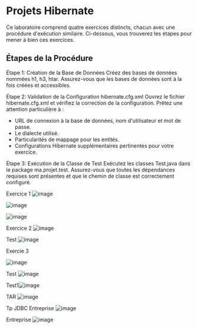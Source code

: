 # Projets Hibernate

Ce laboratoire comprend quatre exercices distincts, chacun avec une procédure d'exécution similaire. Ci-dessous, vous trouverez les étapes pour mener à bien ces exercices.

## Étapes de la Procédure

Étape 1: Création de la Base de Données
Créez des bases de données nommées h1, h3, htar. Assurez-vous que les bases de données sont à la fois créées et accessibles.

Étape 2: Validation de la Configuration hibernate.cfg.xml
Ouvrez le fichier hibernate.cfg.xml et vérifiez la correction de la configuration. Prêtez une attention particulière à :
- URL de connexion à la base de données, nom d'utilisateur et mot de passe.
- Le dialecte utilisé.
- Particularités de mappage pour les entités.
- Configurations Hibernate supplémentaires pertinentes pour votre exercice.

Étape 3: Exécution de la Classe de Test
Exécutez les classes Test.java dans le package ma.projet.test. Assurez-vous que toutes les dépendances requises sont présentes et que le chemin de classe est correctement configuré.


Exercice 1
![image](https://github.com/A-laili/Tp_Hibernate/assets/147451080/3c998274-a9bb-483e-9110-f4ca31fd9043)

![image](https://github.com/A-laili/Tp_Hibernate/assets/147451080/6d28f0a1-f43f-44a3-898f-2e18ee2e812f)

![image](https://github.com/A-laili/Tp_Hibernate/assets/147451080/ffcb799a-1d2c-4e1f-b7be-2d5468792c18)

Exercice 2
![image](https://github.com/A-laili/Tp_Hibernate/assets/147451080/e6b74ce0-15a4-41e8-8fd1-e5e8e8f17bfc)

Test ![image](https://github.com/A-laili/Tp_Hibernate/assets/147451080/3c7866de-55d8-4603-9250-d747495b002f)

Exercie 3 

![image](https://github.com/A-laili/Tp_Hibernate/assets/147451080/f2e1a082-c4ac-40ca-99cb-f2d1ae6fd826)

Test ![image](https://github.com/A-laili/Tp_Hibernate/assets/147451080/82cae2c8-5298-4ddb-aa46-80fd0b3641b0)

Test1![image](https://github.com/A-laili/Tp_Hibernate/assets/147451080/db088343-2d4b-4580-b102-65752090b21c)

TAR 
![image](https://github.com/A-laili/Tp_Hibernate/assets/147451080/7bf9e70e-bab0-4409-8961-6bed1c5a33ca)


Tp JDBC
Entreprise ![image](https://github.com/A-laili/TP/assets/147451080/6b54fcdf-d202-4e04-900b-6cd2bb63876d)

Entreprise ![image](https://github.com/A-laili/TP/assets/147451080/3c4ea58f-142c-4299-8f55-2cd1a44db5ba)


